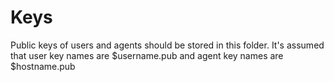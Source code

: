 # Keys

Public keys of users and agents should be stored in this folder. It's assumed 
that user key names are $username.pub and agent key names are $hostname.pub
